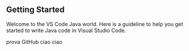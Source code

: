 ## Getting Started

Welcome to the VS Code Java world. Here is a guideline to help you get started to write Java code in Visual Studio Code.

prova GitHub ciao ciao
